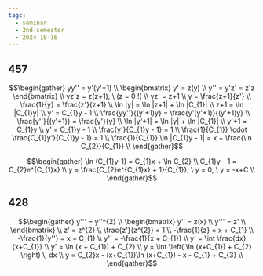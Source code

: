 ```yaml
---
tags:
  - seminar
  - 2nd-semester
  - 2024-10-16
---
```

## 457

$$\begin{gather}
yy'' = y'(y'+1) \\
\begin{bmatrix}
y' = z(y) \\
y'' = y'z' = z'z
\end{bmatrix} \\
yz'z = z(z+1), \ (z = 0 !) \\
yz' = z+1 \\
y = \frac{z+1}{z'} \\
\frac{1}{y} = \frac{z'}{z+1} \\
\ln |y| = \ln |z+1| + \ln |C_{1}| \\ 
z+1 =  \ln |C_{1}y| \\
y' = C_{1}y - 1 \\
\frac{yy''}{(y'+1)y} = \frac{y'(y'+1)}{(y'+1)y} \\
\frac{y''}{(y'+1)} = \frac{y'}{y} \\
\ln |y'+1| = \ln |y| + \ln |C_{1}| \\
y'+1 = C_{1}y \\
y' = C_{1}y - 1 \\
\frac{y'}{C_{1}y - 1} = 1 \\
\frac{1}{C_{1}} \cdot \frac{C_{1}y'}{C_{1}y - 1} = 1 \\
\frac{1}{C_{1}} \ln |C_{1}y - 1| = x + \frac{\ln C_{2}}{C_{1}} \\
\end{gather}$$

$$\begin{gather}
\ln (C_{1}y-1) = C_{1}x + \ln C_{2} \\
C_{1}y - 1 = C_{2}e^{C_{1}x} \\
y = \frac{C_{2}e^{C_{1}x} + 1}{C_{1}}, \ y = 0, \ y = -x+C \\
\end{gather}$$

## 428

$$\begin{gather}
y''' = y''^{2} \\
\begin{bmatrix}
y'' = z(x) \\
y''' = z' \\
\end{bmatrix} \\
z' = z^{2} \\
\frac{z'}{z^{2}} = 1 \\
-\frac{1}{z} = x + C_{1} \\
-\frac{1}{y''} = x + C_{1} \\
y'' = -\frac{1}{x + C_{1}} \\
y' = \int \frac{dx}{x+C_{1}} \\
y' = \ln (x + C_{1}) + C_{2} \\
y = \int \left( \ln (x+C_{1}) + C_{2} \right)  \, dx  \\
y = C_{2}x - (x+C_{1})\ln (x+C_{1}) - x - C_{1}  + C_{3} \\
\end{gather}$$